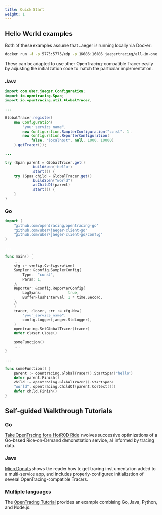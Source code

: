 ```yaml
---
title: Quick Start
weight: 1
---
```


## Hello World examples

Both of these examples assume that Jaeger is running locally via Docker:

```sh
docker run -d -p 5775:5775/udp -p 16686:16686 jaegertracing/all-in-one:latest
```

These can be adapted to use other OpenTracing-compatible Tracer easily by adjusting the initialization code to match the particular implementation.

### Java

```java
import com.uber.jaeger.Configuration;
import io.opentracing.Span;
import io.opentracing.util.GlobalTracer;

...

GlobalTracer.register(
    new Configuration(
        "your_service_name",
        new Configuration.SamplerConfiguration("const", 1),
        new Configuration.ReporterConfiguration(
            false, "localhost", null, 1000, 10000)
    ).getTracer());

...

try (Span parent = GlobalTracer.get()
            .buildSpan("hello")
            .start()) {
    try (Span child = GlobalTracer.get()
            .buildSpan("world")
            .asChildOf(parent)
            .start()) {
    }
}
```

### Go

```go
import (
    "github.com/opentracing/opentracing-go"
    "github.com/uber/jaeger-client-go"
    "github.com/uber/jaeger-client-go/config"
)

...

func main() {
    ...
    cfg := config.Configuration{
	Sampler: &config.SamplerConfig{
	    Type:  "const",
	    Param: 1,
	},
	Reporter: &config.ReporterConfig{
	    LogSpans:            true,
	    BufferFlushInterval: 1 * time.Second,
	},
    }
    tracer, closer, err := cfg.New(
        "your_service_name",
        config.Logger(jaeger.StdLogger),
    )
    opentracing.SetGlobalTracer(tracer)
    defer closer.Close()

    someFunction()
    ...
}

...

func someFunction() {
    parent := opentracing.GlobalTracer().StartSpan("hello")
    defer parent.Finish()
    child := opentracing.GlobalTracer().StartSpan(
	"world", opentracing.ChildOf(parent.Context()))
    defer child.Finish()
}
```

## Self-guided Walkthrough Tutorials

### Go

[Take OpenTracing for a HotROD Ride](https://medium.com/opentracing/take-opentracing-for-a-hotrod-ride-f6e3141f7941) involves successive optimizations of a Go-based Ride-on-Demand demonstration service, all informed by tracing data.

### Java

[MicroDonuts](https://github.com/opentracing-contrib/java-opentracing-walkthrough) shows the reader how to get tracing instrumentation added to a multi-service app, and includes properly-configured initialization of several OpenTracing-compatible Tracers.

### Multiple languages

The [OpenTracing Tutorial](https://github.com/yurishkuro/opentracing-tutorial) provides an example combining Go, Java, Python, and Node.js.


